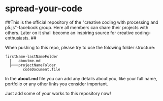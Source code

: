 # spread-your-code
##This is the official repository of the "creative coding with processing and p5.js"-facebook group. Here all members can share their projects with others. Later on it shall become an inspiring source for creative coding-enthusiasts. ##

When pushing to this repo, please try to use the folowing folder structure:

```
firstName-lastNameFolder
  |   aboutme.md
  ├───projectNameFolder
		codeDocument.file
```   

In the __about.md__ file you can add any details about you, like your full name, portfolio or any other links you consider important.

Just add some of your works to this repository now! 
